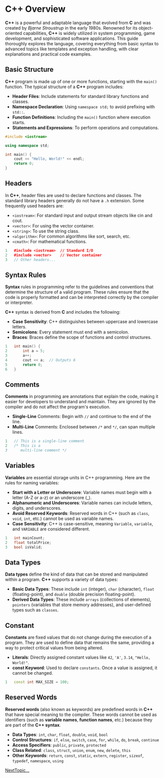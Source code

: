 # C++ Overview

**C++** is a powerful and adaptable language that evolved from **C** and was created by *Bjarne Stroustrup* in the early 1980s. Renowned for its object-oriented capabilities, **C++** is widely utilized in system programming, game development, and sophisticated software applications. This guide thoroughly explores the language, covering everything from basic syntax to advanced topics like templates and exception handling, with clear explanations and practical code examples.

## Basic Structure

**C++** program is made up of one or more functions, starting with the `main()` function. The typical structure of a **C++** program includes:

- **Header Files**: Include statements for standard library functions and classes.
- **Namespace Declaration**: Using `namespace std;` to avoid prefixing with `std::`.
- **Function Definitions**: Including the `main()` function where execution starts.
- **Statements and Expressions**: To perform operations and computations.
```cpp
#include <iostream>

using namespace std;

int main() {
    cout << "Hello, World!" << endl;
    return 0;
}
```

## Headers 

In **C++**, header files are used to declare functions and classes. The standard library headers generally do not have a `.h` extension. Some frequently used headers are:

- `<iostream>`: For standard input and output stream objects like cin and cout.
- `<vector>`: For using the vector container.
- `<string>`: To use the string class.
- `<algorithm>`: For common algorithms like sort, search, etc.
- `<cmath>`: For mathematical functions.
```cpp
1	#include <iostream>  // Standard I/O
2	#include <vector>    // Vector container
3	// Other headers...
```
## Syntax Rules
**Syntax** rules in programming refer to the guidelines and conventions that determine the structure of a valid program. These rules ensure that the code is properly formatted and can be interpreted correctly by the compiler or interpreter.

**C++** syntax is derived from **C** and includes the following:

- **Case Sensitivity**: C++ distinguishes between uppercase and lowercase letters.
- **Semicolons**: Every statement must end with a semicolon.
- **Braces**: Braces define the scope of functions and control structures.
```cpp
1	int main() {
2	    int a = 5;
3	    a++;
4	    cout << a;  // Outputs 6
5	    return 0;
6	}
```
## Comments
**Comments** in programming are annotations that explain the code, making it easier for developers to understand and maintain. They are ignored by the compiler and do not affect the program's execution.

- **Single-Line** Comments: Begin with `//` and continue to the end of the line.
- **Multi-Line** Comments: Enclosed between `/*` and `*/`, can span multiple lines.
```cpp
1	// This is a single-line comment
2	/* This is a
3	   multi-line comment */
```

## Variables
**Variables** are essential storage units in C++ programming. Here are the rules for naming variables:
- **Start with a Letter or Underscore**: Variable names must begin with a letter (A-Z or a-z) or an underscore (_).
- **Alphanumeric and Underscores**: Variable names can include letters, digits, and underscores.
- **Avoid Reserved Keywords**: Reserved words in C++ (such as `class`, `void`, `int`, etc.) cannot be used as variable names.
- **Case Sensitivity**: C++ is case-sensitive, meaning `Variable`, `variable`, and `VARIABLE` are considered different.
```cpp
1	int mainCount;
2	float totalPrice;
3	bool isValid;
```

## Data Types
**Data types** define the kind of data that can be stored and manipulated within a program. **C++** supports a variety of data types:
- **Basic Data Types**: These include `int` (integer), `char` (character), `float` (floating-point), and `double` (double precision floating-point).
- **Derived Data Types**: These include `arrays` (collections of elements), `pointers` (variables that store memory addresses), and user-defined types such as `classes`.

## Constant 
**Constants** are fixed values that do not change during the execution of a program. They are used to define data that remains the same, providing a way to protect critical values from being altered.

- **Literals**: Directly assigned constant values like `42`, `'A'`, `3.14`, `"Hello, World!"`.
- **const Keyword**: Used to declare `constants`. Once a value is assigned, it cannot be changed.
```cpp
1	const int MAX_SIZE = 100;
```
## Reserved Words
**Reserved words** (also known as keywords) are predefined words in **C++** that have special meaning to the compiler. These words cannot be used as identifiers (such as **variable names**, **function names**, etc.) because they are part of the **C++ syntax**.

- **Data Types**: `int`, `char`, `float`, `double`, `void`, `bool`
- **Control Structures**: `if`, `else`, `switch`, `case`, `for`, `while`, `do`, `break`, `continue`
- **Access Specifiers**: `public`, `private`, `protected`
- **Class Related**: `class`, `struct`, `union`, `enum`, `new`, `delete`, `this`
- **Other Keywords**: `return`, `const`, `static`, `extern`, `register`, `sizeof`, `typedef`, `namespace`, `using`
  
[NextTopic...](./Topic02.md)
